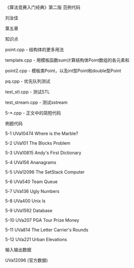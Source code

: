 ﻿《算法竞赛入门经典》第二版 范例代码

刘汝佳

第五章

知识点

point.cpp       - 结构体的更多用法

template.cpp    - 用模板函数sum计算结构体Point数组的各元素和

point2.cpp      - 模板类Point，以及int型Point和double型Point

pq.cpp          - 优先队列测试

test_stl.cpp    - 测试STL

test_stream.cpp - 测试sstream

5-*.cpp         - 正文中的简短代码

例题代码

5-1 UVa10474 Where is the Marble?

5-2 UVa101 The Blocks Problem

5-3 UVa10815 Andy's First Dictionary

5-4 UVa156 Ananagrams

5-5 UVa12096 The SetStack Computer

5-6 UVa540 Team Queue

5-7 UVa136 Ugly Numbers

5-8 UVa400 Unix ls

5-9 UVa1592 Database

5-10 UVa207 PGA Tour Prize Money

5-11 UVa814 The Letter Carrier's Rounds

5-12 UVa221 Urban Elevations

输入输出数据

UVa12096  (官方数据)

